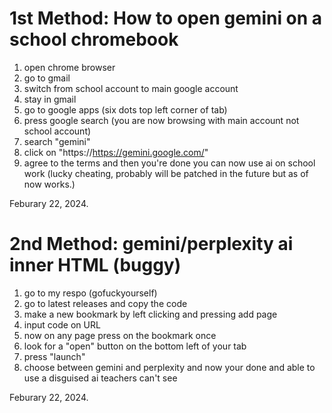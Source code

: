 # 1st Method: How to open gemini on a school chromebook

1. open chrome browser
2. go to gmail
3. switch from school account to main google account
4. stay in gmail
5. go to google apps (six dots top left corner of tab)
6. press google search (you are now browsing with main account not school account)
7. search "gemini"
8. click on "https://https://gemini.google.com/"
9. agree to the terms and then you're done you can now use ai on school work (lucky cheating, probably will be patched in the future but as of now works.)

Feburary 22, 2024.

# 2nd Method: gemini/perplexity ai inner HTML (buggy)

1. go to my respo (gofuckyourself)
2. go to latest releases and copy the code
3. make a new bookmark by left clicking and pressing add page
4. input code on URL
5. now on any page press on the bookmark once
6. look for a "open" button on the bottom left of your tab
7. press "launch"
8. choose between gemini and perplexity and now your done and able to use a disguised ai teachers can't see

Feburary 22, 2024.
